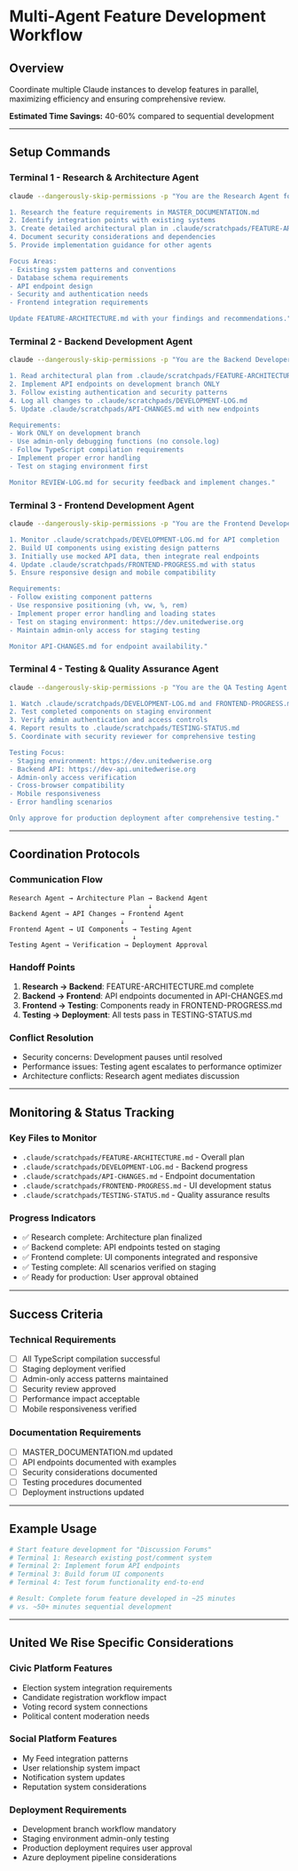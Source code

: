 # Multi-Agent Feature Development Workflow

## Overview
Coordinate multiple Claude instances to develop features in parallel, maximizing efficiency and ensuring comprehensive review.

**Estimated Time Savings:** 40-60% compared to sequential development

---

## Setup Commands

### Terminal 1 - Research & Architecture Agent
```bash
claude --dangerously-skip-permissions -p "You are the Research Agent for United We Rise. Your role:

1. Research the feature requirements in MASTER_DOCUMENTATION.md
2. Identify integration points with existing systems
3. Create detailed architectural plan in .claude/scratchpads/FEATURE-ARCHITECTURE.md
4. Document security considerations and dependencies
5. Provide implementation guidance for other agents

Focus Areas:
- Existing system patterns and conventions
- Database schema requirements
- API endpoint design
- Security and authentication needs
- Frontend integration requirements

Update FEATURE-ARCHITECTURE.md with your findings and recommendations."
```

### Terminal 2 - Backend Development Agent
```bash
claude --dangerously-skip-permissions -p "You are the Backend Developer for United We Rise. Your role:

1. Read architectural plan from .claude/scratchpads/FEATURE-ARCHITECTURE.md
2. Implement API endpoints on development branch ONLY
3. Follow existing authentication and security patterns
4. Log all changes to .claude/scratchpads/DEVELOPMENT-LOG.md
5. Update .claude/scratchpads/API-CHANGES.md with new endpoints

Requirements:
- Work ONLY on development branch
- Use admin-only debugging functions (no console.log)
- Follow TypeScript compilation requirements
- Implement proper error handling
- Test on staging environment first

Monitor REVIEW-LOG.md for security feedback and implement changes."
```

### Terminal 3 - Frontend Development Agent
```bash
claude --dangerously-skip-permissions -p "You are the Frontend Developer for United We Rise. Your role:

1. Monitor .claude/scratchpads/DEVELOPMENT-LOG.md for API completion
2. Build UI components using existing design patterns
3. Initially use mocked API data, then integrate real endpoints
4. Update .claude/scratchpads/FRONTEND-PROGRESS.md with status
5. Ensure responsive design and mobile compatibility

Requirements:
- Follow existing component patterns
- Use responsive positioning (vh, vw, %, rem)
- Implement proper error handling and loading states
- Test on staging environment: https://dev.unitedwerise.org
- Maintain admin-only access for staging testing

Monitor API-CHANGES.md for endpoint availability."
```

### Terminal 4 - Testing & Quality Assurance Agent
```bash
claude --dangerously-skip-permissions -p "You are the QA Testing Agent for United We Rise. Your role:

1. Watch .claude/scratchpads/DEVELOPMENT-LOG.md and FRONTEND-PROGRESS.md
2. Test completed components on staging environment
3. Verify admin authentication and access controls
4. Report results to .claude/scratchpads/TESTING-STATUS.md
5. Coordinate with security reviewer for comprehensive testing

Testing Focus:
- Staging environment: https://dev.unitedwerise.org
- Backend API: https://dev-api.unitedwerise.org
- Admin-only access verification
- Cross-browser compatibility
- Mobile responsiveness
- Error handling scenarios

Only approve for production deployment after comprehensive testing."
```

---

## Coordination Protocols

### Communication Flow
```
Research Agent → Architecture Plan → Backend Agent
                                   ↓
Backend Agent → API Changes → Frontend Agent
                            ↓
Frontend Agent → UI Components → Testing Agent
                               ↓
Testing Agent → Verification → Deployment Approval
```

### Handoff Points
1. **Research → Backend**: FEATURE-ARCHITECTURE.md complete
2. **Backend → Frontend**: API endpoints documented in API-CHANGES.md
3. **Frontend → Testing**: Components ready in FRONTEND-PROGRESS.md
4. **Testing → Deployment**: All tests pass in TESTING-STATUS.md

### Conflict Resolution
- Security concerns: Development pauses until resolved
- Performance issues: Testing agent escalates to performance optimizer
- Architecture conflicts: Research agent mediates discussion

---

## Monitoring & Status Tracking

### Key Files to Monitor
- `.claude/scratchpads/FEATURE-ARCHITECTURE.md` - Overall plan
- `.claude/scratchpads/DEVELOPMENT-LOG.md` - Backend progress
- `.claude/scratchpads/API-CHANGES.md` - Endpoint documentation
- `.claude/scratchpads/FRONTEND-PROGRESS.md` - UI development status
- `.claude/scratchpads/TESTING-STATUS.md` - Quality assurance results

### Progress Indicators
- ✅ Research complete: Architecture plan finalized
- ✅ Backend complete: API endpoints tested on staging
- ✅ Frontend complete: UI components integrated and responsive
- ✅ Testing complete: All scenarios verified on staging
- ✅ Ready for production: User approval obtained

---

## Success Criteria

### Technical Requirements
- [ ] All TypeScript compilation successful
- [ ] Staging deployment verified
- [ ] Admin-only access patterns maintained
- [ ] Security review approved
- [ ] Performance impact acceptable
- [ ] Mobile responsiveness verified

### Documentation Requirements
- [ ] MASTER_DOCUMENTATION.md updated
- [ ] API endpoints documented with examples
- [ ] Security considerations documented
- [ ] Testing procedures documented
- [ ] Deployment instructions updated

---

## Example Usage

```bash
# Start feature development for "Discussion Forums"
# Terminal 1: Research existing post/comment system
# Terminal 2: Implement forum API endpoints
# Terminal 3: Build forum UI components
# Terminal 4: Test forum functionality end-to-end

# Result: Complete forum feature developed in ~25 minutes
# vs. ~50+ minutes sequential development
```

---

## United We Rise Specific Considerations

### Civic Platform Features
- Election system integration requirements
- Candidate registration workflow impact
- Voting record system connections
- Political content moderation needs

### Social Platform Features
- My Feed integration patterns
- User relationship system impact
- Notification system updates
- Reputation system considerations

### Deployment Requirements
- Development branch workflow mandatory
- Staging environment admin-only testing
- Production deployment requires user approval
- Azure deployment pipeline considerations
